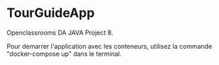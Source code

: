 # TourGuideApp
Openclassrooms DA JAVA Project 8.  

Pour demarrer l'application avec les conteneurs, utilisez la commande "docker-compose up" dans le terminal.

